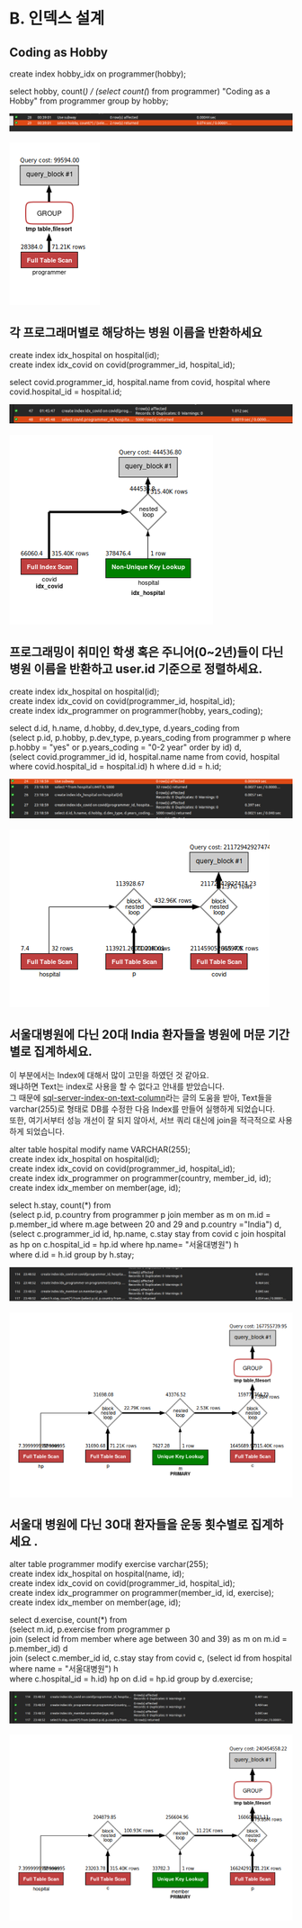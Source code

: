 # B. 인덱스 설계

## Coding as Hobby

create index hobby_idx on programmer(hobby);  

select hobby, count(*) / (select count(*) from programmer) "Coding as a Hobby" from programmer group by hobby;  

![문제 1 결과](./Index-Design-One-Result.png)  
<br>
![문제 1 분석](./Index-Design-One-Analysis.png)  

## 각 프로그래머별로 해당하는 병원 이름을 반환하세요

create index idx_hospital on hospital(id);  
create index idx_covid on covid(programmer_id, hospital_id);  

select covid.programmer_id, hospital.name from covid, hospital where covid.hospital_id = hospital.id;  

![문제 2 결과](./Index-Design-Two-Result.png)  
<br>
![문제 2 분석](./Index-Design-Two-Analysis.png)  

## 프로그래밍이 취미인 학생 혹은 주니어(0~2년)들이 다닌 병원 이름을 반환하고 user.id 기준으로 정렬하세요.  

create index idx_hospital on hospital(id);  
create index idx_covid on covid(programmer_id, hospital_id);  
create index idx_programmer on programmer(hobby, years_coding);  

select d.id, h.name, d.hobby, d.dev_type, d.years_coding from  
(select p.id, p.hobby, p.dev_type, p.years_coding from programmer p where p.hobby = "yes" or p.years_coding = "0-2 year" order by id) d,  
(select covid.programmer_id id, hospital.name name from covid, hospital where covid.hospital_id = hospital.id) h where d.id = h.id;  

![문제 3 결과](./Index-Design-Three-Result.png)  
<br>
![문제 3 분석](./Index-Design-Three-Analysis.png)  


## 서울대병원에 다닌 20대 India 환자들을 병원에 머문 기간별로 집계하세요.
이 부분에서는 Index에 대해서 많이 고민을 하였던 것 같아요.  
왜냐하면 Text는 index로 사용을 할 수 없다고 안내를 받았습니다.  
그 때문에 [sql-server-index-on-text-column](https://stackoverflow.com/questions/830241/sql-server-index-on-text-column)라는 글의 도움을 받아,   Text들을 varchar(255)로 형태로 DB를 수정한 다음 Index를 만들어 실행하게 되었습니다.  
또한, 여기서부터 성능 개선이 잘 되지 않아서, 서브 쿼리 대신에 join을 적극적으로 사용하게 되었습니다.  

alter table hospital modify name VARCHAR(255);  
create index idx_hospital on hospital(id);  
create index idx_covid on covid(programmer_id, hospital_id);  
create index idx_programmer on programmer(country, member_id, id);  
create index idx_member on member(age, id);  

select h.stay, count(*) from  
(select p.id, p.country from programmer p join member as m on m.id = p.member_id where m.age between 20 and 29 and p.country ="India") d,  
(select c.programmer_id id, hp.name, c.stay stay from covid c join hospital as hp on c.hospital_id = hp.id where hp.name= "서울대병원") h  
where d.id = h.id group by h.stay;  

![문제 4 결과](./Index-Design-Four-Result.png)  
<br>
![문제 4 분석](./Index-Design-Four-Analysis.png)  


## 서울대 병원에 다닌 30대 환자들을 운동 횟수별로 집계하세요 .
alter table programmer modify exercise varchar(255);  
create index idx_hospital on hospital(name, id);  
create index idx_covid on covid(programmer_id, hospital_id);  
create index idx_programmer on programmer(member_id, id, exercise);  
create index idx_member on member(age, id);  

select d.exercise, count(*) from  
(select m.id, p.exercise from programmer p  
join (select id from member where age between 30 and 39) as m on m.id = p.member_id) d  
join (select c.member_id id, c.stay stay from covid c, (select id from hospital where name = "서울대병원") h  
where c.hospital_id = h.id) hp on d.id = hp.id group by d.exercise;  

![문제 5 결과](./Index-Design-Five-Result.png)  
<br>
![문제 5 분석](./Index-Design-Five-Analysis.png)  
